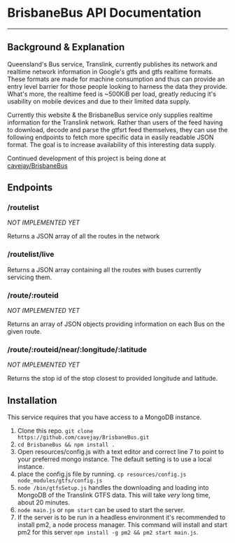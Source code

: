 # BrisbaneBus API Documentation

---
## Background & Explanation

Queensland's Bus service, Translink, currently publishes its network and realtime network information in Google's gtfs and gtfs realtime formats. These formats are made for machine consumption and thus can provide an entry level barrier for those people looking to harness the data they provide. What's more, the realtime feed is ~500KiB per load, greatly reducing it's usability on mobile devices and due to their limited data supply.

Currently this website & the BrisbaneBus service only supplies realtime information for the Translink network. Rather than users of the feed having to download, decode and parse the gtfsrt feed themselves, they can use the following endpoints to fetch more specific data in easily readable JSON format. The goal is to increase availability of this interesting data supply.

Continued development of this project is being done at [cavejay/BrisbaneBus](http://github.com/cavejay/BrisbaneBus)

## Endpoints
### /routelist

*NOT IMPLEMENTED YET*

Returns a JSON array of all the routes in the network

### /routelist/live

Returns a JSON array containing all the routes with buses currently servicing them.

### /route/:routeid

*NOT IMPLEMENTED YET*

Returns an array of JSON objects providing information on each Bus on the given route.

### /route/:routeid/near/:longitude/:latitude

*NOT IMPLEMENTED YET*

Returns the stop id of the stop closest to provided longitude and latitude.

## Installation

This service requires that you have access to a MongoDB instance.  
 1. Clone this repo. `git clone https://github.com/cavejay/BrisbaneBus.git`
 2. `cd BrisbaneBus && npm install .`
 3. Open resources/config.js with a text editor and correct line 7 to point to your preferred mongo instance. The default setting is to use a local instance.
 4. place the config.js file by running. `cp resources/config.js node_modules/gtfs/config.js`
 5. `node /bin/gtfsSetup.js` handles the downloading and loading into MongoDB of the Translink GTFS data. This will take *very* long time, about 20 minutes.
 6. `node main.js` or `npm start` can be used to start the server.
 7. If the server is to be run in a headless environment it's recommended to install pm2, a node process manager. This command will install and start pm2 for this server `npm install -g pm2 && pm2 start main.js`.
